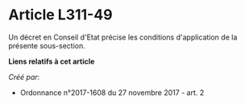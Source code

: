 # Article L311-49

Un décret en Conseil d'Etat précise les conditions d'application de la présente sous-section.

**Liens relatifs à cet article**

_Créé par_:

  - Ordonnance n°2017-1608 du 27 novembre 2017 - art. 2

